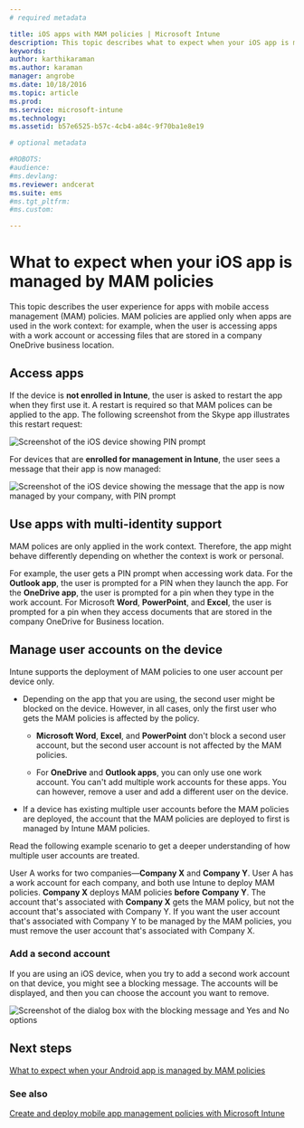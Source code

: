 ```yaml
---
# required metadata

title: iOS apps with MAM policies | Microsoft Intune
description: This topic describes what to expect when your iOS app is managed by mobile app management policies.
keywords:
author: karthikaramanms.author: karaman
manager: angrobe
ms.date: 10/18/2016
ms.topic: article
ms.prod:
ms.service: microsoft-intune
ms.technology:
ms.assetid: b57e6525-b57c-4cb4-a84c-9f70ba1e8e19

# optional metadata

#ROBOTS:
#audience:
#ms.devlang:
ms.reviewer: andcerat
ms.suite: ems
#ms.tgt_pltfrm:
#ms.custom:

---
```


# What to expect when your iOS app is managed by MAM policies
 This topic describes the user experience for apps with mobile access management (MAM) policies. MAM  policies are applied only when apps are used in the work context: for example, when the user is accessing apps with a work account or accessing files that are stored in a company OneDrive business location.

##  Access apps

If the device is **not enrolled in Intune**, the user is asked to restart the app when they first use it.  A restart is required so that MAM polices can be applied to the app. The following screenshot from the Skype app illustrates this restart request:


![Screenshot of the iOS device showing PIN prompt](../media/appmanagement/iOS_AppPINPrompt.png)

For devices that are **enrolled for management in Intune**, the user sees a message that their app is now managed:

![Screenshot of the iOS device showing the message that the app is now managed by your company, with PIN prompt](../media/appmanagement/ios-managed-devices-pin-prompt.png)

##  Use apps with multi-identity support

MAM polices are only applied in the work context. Therefore, the app might behave differently depending on whether the context is work or personal.

 For example, the user gets a PIN prompt when accessing work data. For the **Outlook app**, the user is prompted for a PIN when they launch the app. For the **OneDrive app**, the user is prompted for a pin when they type in the work account.  For Microsoft **Word**, **PowerPoint**, and **Excel**, the user is prompted for a pin when they access documents that are stored in the company OneDrive for Business location.

##  Manage user accounts on the device

Intune supports the deployment of MAM policies to  one user account per device only.

* Depending on the app that you are using, the second user might be blocked on the device. However, in all cases, only the first user who gets the MAM policies is affected by the policy.
  * **Microsoft Word**, **Excel**, and **PowerPoint** don't block a second user account, but the second user account is not affected by the MAM policies.  

  * For **OneDrive** and **Outlook apps**, you can only use one work account. You can't add multiple work accounts for these apps. You can however, remove a user and add a different user on the device.

* If a device has existing multiple user accounts before the MAM policies are deployed, the account that the MAM policies are deployed to first is managed by Intune MAM policies.


Read the following example scenario to get a deeper understanding of how multiple user accounts are treated.

User A works for two companies—**Company X** and **Company Y**. User A has a work account for each company, and both use Intune to deploy MAM policies. **Company X** deploys MAM policies **before** **Company Y**. The account that's associated with **Company X** gets the MAM policy, but not the account that's associated with Company Y. If you want the user account that's associated with Company Y to be managed by the MAM policies, you must remove the user account that's associated with Company X.

### Add a second account

If you are using an iOS device, when you try to add a second work account on that device, you might see a blocking message. The accounts will be displayed, and then you can choose the account you want to remove.

![Screenshot of the dialog box with the blocking message and Yes and No options](../media/AppManagement/iOS_SwitchUser.PNG)
## Next steps
[What to expect when your Android app is managed by MAM policies](user-experience-for-mam-enabled-android-apps-with-microsoft-intune.md)
### See also
[Create and deploy mobile app management policies with Microsoft Intune](create-and-deploy-mobile-app-management-policies-with-microsoft-intune.md)
